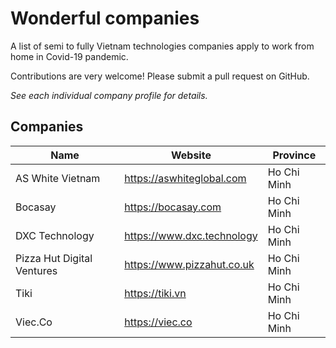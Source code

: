 # Wonderful companies

A list of semi to fully Vietnam technologies companies apply to work from home in Covid-19 pandemic.

Contributions are very welcome! Please submit a pull request on GitHub.

_See each individual company profile for details._

## Companies

| Name                       | Website                    | Province    |
| -------------------------- | -------------------------- | ----------- |
| AS White Vietnam           | https://aswhiteglobal.com  | Ho Chi Minh |
| Bocasay                    | https://bocasay.com        | Ho Chi Minh |
| DXC Technology             | https://www.dxc.technology | Ho Chi Minh |
| Pizza Hut Digital Ventures | https://www.pizzahut.co.uk | Ho Chi Minh |
| Tiki                       | https://tiki.vn            | Ho Chi Minh |
| Viec.Co                    | https://viec.co            | Ho Chi Minh |
